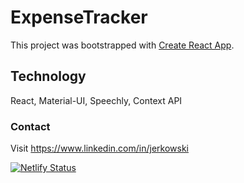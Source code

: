 # ExpenseTracker

This project was bootstrapped with [Create React App](https://github.com/facebook/create-react-app).

## Technology

React, Material-UI, Speechly, Context API

### Contact

Visit https://www.linkedin.com/in/jerkowski 

[![Netlify Status](https://api.netlify.com/api/v1/badges/b8934838-a15a-4446-9405-e646e657c9f9/deploy-status)](https://app.netlify.com/sites/expensetrackerpro/deploys)
